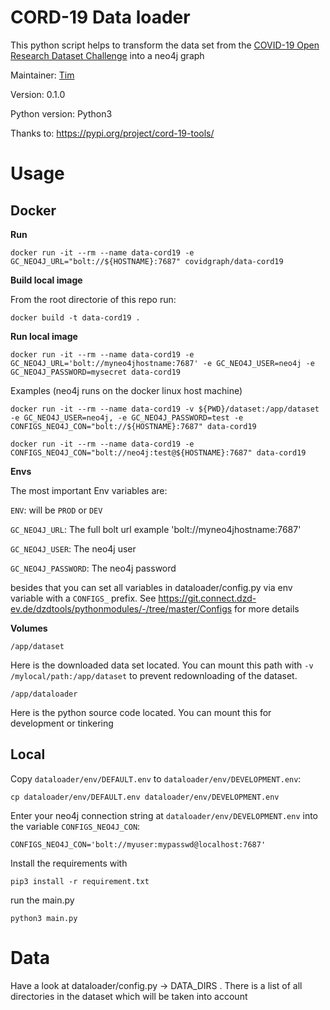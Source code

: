 # CORD-19 Data loader

This python script helps to transform the data set from the [COVID-19 Open Research Dataset Challenge](https://www.kaggle.com/allen-institute-for-ai/CORD-19-research-challenge/data)
into a neo4j graph

Maintainer: [Tim](https://github.com/motey)

Version: 0.1.0

Python version: Python3

Thanks to: https://pypi.org/project/cord-19-tools/

# Usage

## Docker

**Run**

`docker run -it --rm --name data-cord19 -e GC_NEO4J_URL="bolt://${HOSTNAME}:7687" covidgraph/data-cord19`

**Build local image**

From the root directorie of this repo run:

`docker build -t data-cord19 .`

**Run local image**

`docker run -it --rm --name data-cord19 -e GC_NEO4J_URL='bolt://myneo4jhostname:7687' -e GC_NEO4J_USER=neo4j -e GC_NEO4J_PASSWORD=mysecret data-cord19`

Examples (neo4j runs on the docker linux host machine)

`docker run -it --rm --name data-cord19 -v ${PWD}/dataset:/app/dataset -e GC_NEO4J_USER=neo4j, -e GC_NEO4J_PASSWORD=test -e CONFIGS_NEO4J_CON="bolt://${HOSTNAME}:7687" data-cord19`

`docker run -it --rm --name data-cord19 -e CONFIGS_NEO4J_CON="bolt://neo4j:test@${HOSTNAME}:7687" data-cord19`

**Envs**

The most important Env variables are:

`ENV`: will be `PROD` or `DEV`

`GC_NEO4J_URL`: The full bolt url example 'bolt://myneo4jhostname:7687'

`GC_NEO4J_USER`: The neo4j user

`GC_NEO4J_PASSWORD`: The neo4j password

besides that you can set all variables in dataloader/config.py via env variable with a `CONFIGS_` prefix. See https://git.connect.dzd-ev.de/dzdtools/pythonmodules/-/tree/master/Configs for more details

**Volumes**

`/app/dataset`

Here is the downloaded data set located. You can mount this path with `-v /mylocal/path:/app/dataset` to prevent redownloading of the dataset.

`/app/dataloader`

Here is the python source code located. You can mount this for development or tinkering

## Local

Copy `dataloader/env/DEFAULT.env` to `dataloader/env/DEVELOPMENT.env`:

`cp dataloader/env/DEFAULT.env dataloader/env/DEVELOPMENT.env`

Enter your neo4j connection string at `dataloader/env/DEVELOPMENT.env` into the variable `CONFIGS_NEO4J_CON`:

```env
CONFIGS_NEO4J_CON='bolt://myuser:mypasswd@localhost:7687'
```

Install the requirements with

`pip3 install -r requirement.txt`

run the main.py

`python3 main.py`

# Data

Have a look at dataloader/config.py -> DATA_DIRS . There is a list of all directories in the dataset which will be taken into account
